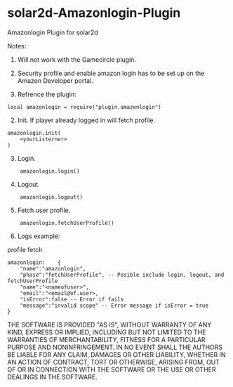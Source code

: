 # solar2d-Amazonlogin-Plugin
Amazonlogin Plugin for solar2d

Notes:
1. Will not work with the Gamecircle plugin.   
2. Security profile and enable amazon login has to be set up on the Amazon Developer portal.

1. Refrence the plugin:
```
local amazonlogin = require("plugin.amazonlogin")
```

2. Init. If player already logged in will fetch profile.
```
amazonlogin.init( 
    <yourListerner> 
)
```

3. Login.
```
    amazonlogin.login()   
```

4. Logout
```
    amazonlogin.logout()   
```  

5. Fetch user profile.
```
    amazonlogin.fetchUserProfile()
```


6. Logs example:

profile fetch
```
amazonlogin:	{
    "name":"amazonlogin",
    "phase":"fetchUserProfile", -- Posible include login, logout, and fetchUserProfile
    "name":"<nameofuser>",
    "email":"<email@of.user>,
    "isError":false -- Error if fails
    "message":"invalid scope" -- Error message if isError = true
}   

```   
 
THE SOFTWARE IS PROVIDED "AS IS", WITHOUT WARRANTY OF ANY KIND, EXPRESS OR
IMPLIED, INCLUDING BUT NOT LIMITED TO THE WARRANTIES OF MERCHANTABILITY,
FITNESS FOR A PARTICULAR PURPOSE AND NONINFRINGEMENT. IN NO EVENT SHALL THE
AUTHORS BE LIABLE FOR ANY CLAIM, DAMAGES OR OTHER
LIABILITY, WHETHER IN AN ACTION OF CONTRACT, TORT OR OTHERWISE, ARISING FROM,
OUT OF OR IN CONNECTION WITH THE SOFTWARE OR THE USE OR OTHER DEALINGS IN THE
SOFTWARE.
